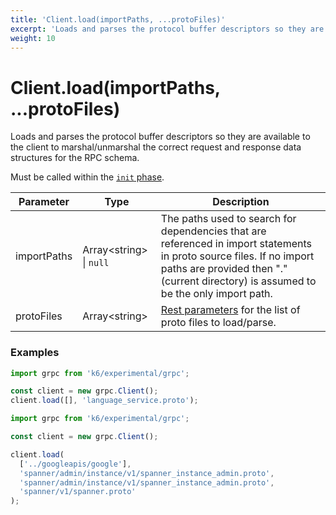 ```yaml
---
title: 'Client.load(importPaths, ...protoFiles)'
excerpt: 'Loads and parses the protocol buffer descriptors so they are available to the client to marshal/unmarshal the correct request and response data structures for the RPC schema.'
weight: 10
---
```


# Client.load(importPaths, ...protoFiles)

Loads and parses the protocol buffer descriptors so they are available to the client to marshal/unmarshal the correct request and response data structures for the RPC schema.

Must be called within the [`init` phase](https://grafana.com/docs/k6/<K6_VERSION>/using-k6/test-lifecycle).

| Parameter   | Type                          | Description                                                                                                                                                                                                   |
| ----------- | ----------------------------- | ------------------------------------------------------------------------------------------------------------------------------------------------------------------------------------------------------------- |
| importPaths | Array&lt;string&gt; \| `null` | The paths used to search for dependencies that are referenced in import statements in proto source files. If no import paths are provided then "." (current directory) is assumed to be the only import path. |
| protoFiles  | Array&lt;string&gt;           | [Rest parameters](https://developer.mozilla.org/en-US/docs/Web/JavaScript/Reference/Functions/rest_parameters) for the list of proto files to load/parse.                                                     |

### Examples

<div class="code-group" data-props='{"labels": ["Simple example"], "lineNumbers": [true]}'>

```javascript
import grpc from 'k6/experimental/grpc';

const client = new grpc.Client();
client.load([], 'language_service.proto');
```

</div>

<div class="code-group" data-props='{"labels": ["More complex"], "lineNumbers": [true]}'>

```javascript
import grpc from 'k6/experimental/grpc';

const client = new grpc.Client();

client.load(
  ['../googleapis/google'],
  'spanner/admin/instance/v1/spanner_instance_admin.proto',
  'spanner/admin/instance/v1/spanner_instance_admin.proto',
  'spanner/v1/spanner.proto'
);
```

</div>
